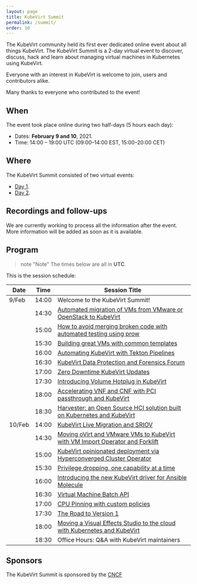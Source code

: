 ```yaml
---
layout: page
title: KubeVirt Summit
permalink: /summit/
order: 10
---
```


The KubeVirt community held its first ever dedicated online event about all
things KubeVirt. The KubeVirt Summit is a 2-day virtual event to discover,
discuss, hack and learn about managing virtual machines in Kubernetes using
KubeVirt.

Everyone with an interest in KubeVirt is welcome to join, users
and contributors alike.

Many thanks to everyone who contributed to the event!

## When

The event took place online during two half-days (5 hours each day):

  - Dates: **February 9 and 10**, 2021.
  - Time: 14:00 – 19:00 UTC (09:00–14:00 EST, 15:00–20:00 CET)

## Where

The KubeVirt Summit consisted of two virtual events:

  - [Day 1](https://community.cncf.io/e/mj79ss/).
  - [Day 2](https://community.cncf.io/e/m76vzx/).

## Recordings and follow-ups

We are currently working to process all the information after the event. More
information will be added as soon as it is available.

## Program

> note "Note"
> The times below are all in **UTC**.

This is the session schedule:

| Date   | Time  | Session Title                                                                                                                                                                                         |
| ------ | ----- | -------------                                                                                                                                                                                         |
| 9/Feb  | 14:00 | Welcome to the KubeVirt Summit!                                                                                                                                                                       |
|        | 14:30 | [Automated migration of VMs from VMware or OpenStack to KubeVirt](https://github.com/kubevirt/community/blob/master/events/2021-kubevirt-summit/proposals/migrating-vms-to-kubevirt-with-coriolis.md) |
|        | 15:00 | [How to avoid merging broken code with automated testing using prow](https://github.com/kubevirt/community/blob/master/events/2021-kubevirt-summit/proposals/prow-jobs-automated-testing.md)          |
|        | 15:30 | [Building great VMs with common templates](https://github.com/kubevirt/community/blob/master/events/2021-kubevirt-summit/proposals/common-templates.md)                                               |
|        | 16:00 | [Automating KubeVirt with Tekton Pipelines](https://github.com/kubevirt/community/blob/master/events/2021-kubevirt-summit/proposals/automating-kubevirt-with-tekton-pipelines.md)                     |
|        | 16:30 | [KubeVirt Data Protection and Forensics Forum](https://github.com/kubevirt/community/blob/master/events/2021-kubevirt-summit/proposals/snapshot-dev.md)                                       |
|        | 17:00 | [Zero Downtime KubeVirt Updates](https://github.com/kubevirt/community/blob/master/events/2021-kubevirt-summit/proposals/kubevirt-updates.md)                                                                      |
|        | 17:30 | [Introducing Volume Hotplug in KubeVirt](https://github.com/kubevirt/community/blob/master/events/2021-kubevirt-summit/proposals/proposal-awels.md)                                                   |
|        | 18:00 | [Accelerating VNF and CNF with PCI passthrough and KubeVirt](https://github.com/kubevirt/community/blob/master/events/2021-kubevirt-summit/proposals/pci-passthrough.md)                              |
|        | 18:30 | [Harvester: an Open Source HCI solution built on Kubernetes and KubeVirt](https://github.com/kubevirt/community/blob/master/events/2021-kubevirt-summit/proposals/harvester.md)                       |
| 10/Feb | 14:00 | [KubeVirt Live Migration and SRIOV](https://github.com/kubevirt/community/blob/master/events/2021-kubevirt-summit/proposals/sriov-live-migration.md)                                                  |
|        | 14:30 | [Moving oVirt and VMware VMs to KubeVirt with VM Import Operator and Forklift](https://github.com/kubevirt/community/blob/master/events/2021-kubevirt-summit/proposals/kubevirt-vmio.md)              |
|        | 15:00 | [KubeVirt opinionated deployment via Hyperconverged Cluster Operator](https://github.com/kubevirt/community/blob/master/events/2021-kubevirt-summit/proposals/hco-user-proposal-2021.md)              |
|        | 15:30 | [Privilege dropping, one capability at a time](https://github.com/kubevirt/community/blob/master/events/2021-kubevirt-summit/proposals/privilege-dropping.md)                                         |
|        | 16:00 | [Introducing the new KubeVirt driver for Ansible Molecule](https://github.com/kubevirt/community/blob/master/events/2021-kubevirt-summit/proposals/molecule-kubevirt.md)                              |
|        | 16:30 | [Virtual Machine Batch API](https://github.com/kubevirt/community/blob/master/events/2021-kubevirt-summit/proposals/vm-batch-api.md)                                                                  |
|        | 17:00 | [CPU Pinning with custom policies](https://github.com/kubevirt/community/blob/master/events/2021-kubevirt-summit/proposals/cpu-pinning.md)                                                            |
|        | 17:30 | [The Road to Version 1](https://github.com/kubevirt/community/blob/master/events/2021-kubevirt-summit/proposals/the-road-to-v1.md)                                                                    |
|        | 18:00 | [Moving a Visual Effects Studio to the cloud with Kubernetes and KubeVirt](https://github.com/kubevirt/community/blob/master/events/2021-kubevirt-summit/proposals/user-story-vfx-production.md)      |
|        | 18:30 | Office Hours: Q&A with KubeVirt maintainers                                                                                                                                                           |

## Sponsors

The KubeVirt Summit is sponsored by the [CNCF](https://cncf.io/)
